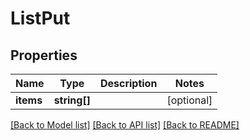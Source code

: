 # ListPut

## Properties
Name | Type | Description | Notes
------------ | ------------- | ------------- | -------------
**items** | **string[]** |  | [optional] 

[[Back to Model list]](../README.md#documentation-for-models) [[Back to API list]](../README.md#documentation-for-api-endpoints) [[Back to README]](../README.md)

